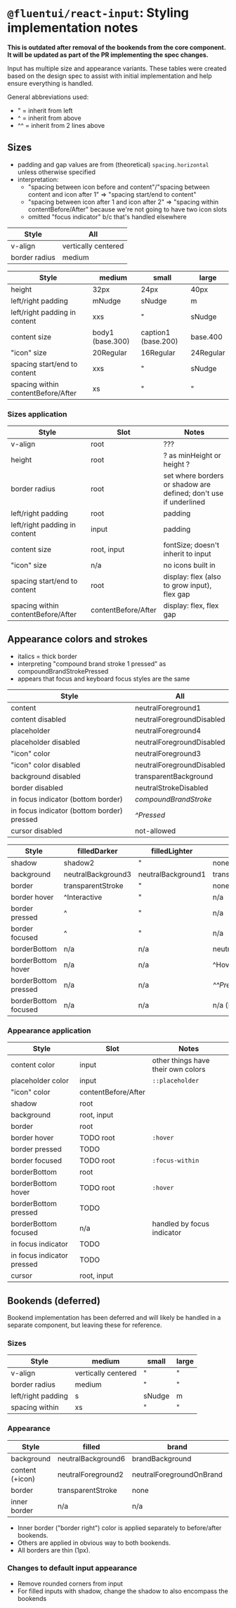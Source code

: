 # `@fluentui/react-input`: Styling implementation notes

**This is outdated after removal of the bookends from the core component. It will be updated as part of the PR implementing the spec changes.**

Input has multiple size and appearance variants. These tables were created based on the design spec to assist with initial implementation and help ensure everything is handled.

General abbreviations used:

- " = inherit from left
- ^ = inherit from above
- ^^ = inherit from 2 lines above

## Sizes

- padding and gap values are from (theoretical) `spacing.horizontal` unless otherwise specified
- interpretation:
  - "spacing between icon before and content"/"spacing between content and icon after 1" => "spacing start/end to content"
  - "spacing between icon after 1 and icon after 2" => "spacing within contentBefore/After" because we're not going to have two icon slots
  - omitted "focus indicator" b/c that's handled elsewhere

| Style         | All                 |
| ------------- | ------------------- |
| v-align       | vertically centered |
| border radius | medium              |

| Style                              | medium           | small               | large     |
| ---------------------------------- | ---------------- | ------------------- | --------- |
| height                             | 32px             | 24px                | 40px      |
| left/right padding                 | mNudge           | sNudge              | m         |
| left/right padding in content      | xxs              | "                   | sNudge    |
| content size                       | body1 (base.300) | caption1 (base.200) | base.400  |
| "icon" size                        | 20Regular        | 16Regular           | 24Regular |
| spacing start/end to content       | xxs              | "                   | sNudge    |
| spacing within contentBefore/After | xs               | "                   | "         |

### Sizes application

| Style                              | Slot                | Notes                                                            |
| ---------------------------------- | ------------------- | ---------------------------------------------------------------- |
| v-align                            | root                | ???                                                              |
| height                             | root                | ? as minHeight or height ?                                       |
| border radius                      | root                | set where borders or shadow are defined; don't use if underlined |
| left/right padding                 | root                | padding                                                          |
| left/right padding in content      | input               | padding                                                          |
| content size                       | root, input         | fontSize; doesn't inherit to input                               |
| "icon" size                        | n/a                 | no icons built in                                                |
| spacing start/end to content       | root                | display: flex (also to grow input), flex gap                     |
| spacing within contentBefore/After | contentBefore/After | display: flex, flex gap                                          |

## Appearance colors and strokes

- italics = thick border
- interpreting "compound brand stroke 1 pressed" as compoundBrandStrokePressed
- appears that focus and keyboard focus styles are the same

| Style                                      | All                       |
| ------------------------------------------ | ------------------------- |
| content                                    | neutralForeground1        |
| content disabled                           | neutralForegroundDisabled |
| placeholder                                | neutralForeground4        |
| placeholder disabled                       | neutralForegroundDisabled |
| "icon" color                               | neutralForeground3        |
| "icon" color disabled                      | neutralForegroundDisabled |
| background disabled                        | transparentBackground     |
| border disabled                            | neutralStrokeDisabled     |
| in focus indicator (bottom border)         | _compoundBrandStroke_     |
| in focus indicator (bottom border) pressed | _^Pressed_                |
| cursor disabled                            | not-allowed               |

| Style                | filledDarker       | filledLighter      | underline                | outline              |
| -------------------- | ------------------ | ------------------ | ------------------------ | -------------------- |
| shadow               | shadow2            | "                  | none                     | "                    |
| background           | neutralBackground3 | neutralBackground1 | transparentBackground    | neutralBackground1   |
| border               | transparentStroke  | "                  | none                     | neutralStroke1       |
| border hover         | ^Interactive       | "                  | n/a                      | ^Hover               |
| border pressed       | ^                  | "                  | n/a                      | ^^Pressed            |
| border focused       | ^                  | "                  | n/a                      | n/a (neutralStroke1) |
| borderBottom         | n/a                | n/a                | neutralStrokeAccessible  | "                    |
| borderBottom hover   | n/a                | n/a                | ^Hover                   | "                    |
| borderBottom pressed | n/a                | n/a                | _^^Pressed_              | "                    |
| borderBottom focused | n/a                | n/a                | n/a (in focus indicator) | "                    |

### Appearance application

| Style                      | Slot                | Notes                              |
| -------------------------- | ------------------- | ---------------------------------- |
| content color              | input               | other things have their own colors |
| placeholder color          | input               | `::placeholder`                    |
| "icon" color               | contentBefore/After |                                    |
| shadow                     | root                |                                    |
| background                 | root, input         |                                    |
| border                     | root                |                                    |
| border hover               | TODO root           | `:hover`                           |
| border pressed             | TODO                |                                    |
| border focused             | TODO root           | `:focus-within`                    |
| borderBottom               | root                |                                    |
| borderBottom hover         | TODO root           | `:hover`                           |
| borderBottom pressed       | TODO                |                                    |
| borderBottom focused       | n/a                 | handled by focus indicator         |
| in focus indicator         | TODO                |                                    |
| in focus indicator pressed | TODO                |                                    |
| cursor                     | root, input         |                                    |

## Bookends (deferred)

Bookend implementation has been deferred and will likely be handled in a separate component, but leaving these for reference.

### Sizes

| Style              | medium              | small  | large |
| ------------------ | ------------------- | ------ | ----- |
| v-align            | vertically centered | "      | "     |
| border radius      | medium              | "      | "     |
| left/right padding | s                   | sNudge | m     |
| spacing within     | xs                  | "      | "     |

### Appearance

| Style           | filled             | brand                    | transparent           |
| --------------- | ------------------ | ------------------------ | --------------------- |
| background      | neutralBackground6 | brandBackground          | transparentBackground |
| content (+icon) | neutralForeground2 | neutralForegroundOnBrand | neutralForeground2    |
| border          | transparentStroke  | none                     | transparentStroke     |
| inner border    | n/a                | n/a                      | neutralStroke3        |

- Inner border ("border right") color is applied separately to before/after bookends.
- Others are applied in obvious way to both bookends.
- All borders are thin (1px).

### Changes to default input appearance

- Remove rounded corners from input
- For filled inputs with shadow, change the shadow to also encompass the bookends
